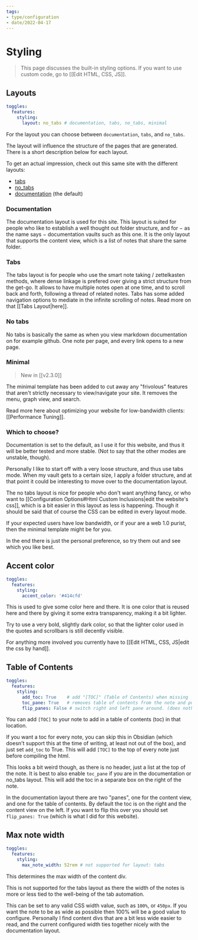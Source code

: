 ```yaml
---
tags:
- type/configuration
- date/2022-04-17
---
```


# Styling
> This page discusses the built-in styling options. If you want to use custom code, go to [[Edit HTML, CSS, JS]].

## Layouts
``` yaml
toggles:
  features:
    styling: 
      layout: no_tabs # documentation, tabs, no_tabs, minimal
```

For the layout you can choose between `documentation`, `tabs`, and `no_tabs`.  

The layout will influence the structure of the pages that are generated. There is a short description below for each layout. 

To get an actual impression, check out this same site with the different layouts:
- [tabs](https://obsidian-html.github.io//tabs)
- [no_tabs](https://obsidian-html.github.io//no_tabs)
- [documentation](https://obsidian-html.github.io/) (the default)

### Documentation
The documentation layout is used for this site. This layout is suited for people who like to establish a well thought out folder structure, and for − as the name says − documentation vaults such as this one. It is the only layout that supports the content view, which is a list of notes that share the same folder.

### Tabs
The tabs layout is for people who use the smart note taking / zettelkasten methods, where dense linkage is prefered over giving a strict structure from the get-go. It allows to have multiple notes open at one time, and to scroll back and forth, following a thread of related notes. Tabs has some added navigation options to mediate in the infinite scrolling of notes. Read more on that [[Tabs Layout|here]].

### No tabs
No tabs is basically the same as when you view markdown documentation on for example github. One note per page, and every link opens to a new page.

### Minimal
> New in [[v2.3.0]]

The minimal template has been added to cut away any "frivolous" features that aren't strictly necessary to view/navigate your site. It removes the menu, graph view, and search.

Read more here about optimizing your website for low-bandwidth clients: [[Performance Tuning]].

### Which to choose?
Documentation is set to the default, as I use it for this website, and thus it will be better tested and more stable. (Not to say that the other modes are unstable, though). 

Personally I like to start off with a very loose structure, and thus use tabs mode. When my vault gets to a certain size, I apply a folder structure, and at that point it could be interesting to move over to the documentation layout. 

The no tabs layout is nice for people who don't want anything fancy, or who want to [[Configuration Options#Html Custom Inclusions|edit the website's css]], which is a bit easier in this layout as less is happening. Though it should be said that of course the CSS can be edited in every layout mode.

If your expected users have low bandwidth, or if your are a web 1.0 purist, then the minimal template might be for you.

In the end there is just the personal preference, so try them out and see which you like best.

## Accent color
``` yaml
toggles:
  features:
    styling: 
      accent_color: '#414cfd'
```

This is used to give some color here and there. It is one color that is reused here and there by giving it some extra transparency, making it a bit lighter.

Try to use a very bold, slightly dark color, so that the lighter color used in the quotes and scrollbars is still decently visible.

For anything more involved you currently have to [[Edit HTML, CSS, JS|edit the css by hand]].

## Table of Contents
``` yaml
toggles:
  features:
    styling: 
      add_toc: True    # add "[TOC]" (Table of Contents) when missing
      toc_pane: True   # removes table of contents from the note and puts it in the right pane (not supported for layout:tabs)
      flip_panes: False # switch right and left pane around. (does nothing unless in documentation layout.)
```

You can add `[TOC]` to your note to add in a table of contents (toc) in that location. 

If you want a toc for every note, you can skip this in Obsidian (which doesn't support this at the time of writing, at least not out of the box), and just set `add_toc` to True. This will add `[TOC]` to the top of every note just before compiling the html. 

This looks a bit weird though, as there is no header, just a list at the top of the note. It is best to also enable `toc_pane` if you are in the documentation or no_tabs layout. This will add the toc in a separate box on the right of the note. 

In the documentation layout there are two "panes", one for the content view, and one for the table of contents. By default the toc is on the right and the content view on the left. If you want to flip this over you should set `flip_panes: True` (which is what I did for this website).

## Max note width
``` yaml
toggles:
  features:
    styling: 
      max_note_width: 52rem # not supported for layout: tabs
```

This determines the max width of the content div. 

This is not supported for the tabs layout as there the width of the notes is more or less tied to the well-being of the tab automation.

This can be set to any valid CSS width value, such as `100%`, or `450px`. If you want the note to be as wide as possible then 100% will be a good value to configure. Personally I find content divs that are a bit less wide easier to read, and the current configured width ties together nicely with the documentation layout.
